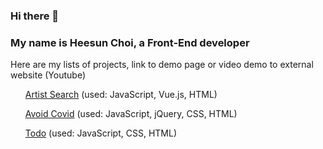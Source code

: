 ### Hi there 👋
<h3>My name is Heesun Choi, a Front-End developer</h3>
<p>Here are my lists of projects, link to demo page or video demo to external website (Youtube)</p>
<ul>
  <p><a href="https://www.youtube.com/watch?v=bOuwJ55wjOQ">Artist Search</a> (used: JavaScript, Vue.js, HTML)</p>
<p><a href="https://youtu.be/iC3Wp3i_UYU">Avoid Covid</a> (used: JavaScript, jQuery, CSS, HTML)</p> 
<p><a href="https://heesunchoi.github.io/Todo/">Todo</a> (used: JavaScript, CSS, HTML)</p>

</ul>


<!--
**HeesunChoi/HeesunChoi** is a ✨ _special_ ✨ repository because its `README.md` (this file) appears on your GitHub profile.

Here are some ideas to get you started:

- 🔭 I’m currently working on ...
- 🌱 I’m currently learning ...
- 👯 I’m looking to collaborate on ...
- 🤔 I’m looking for help with ...
- 💬 Ask me about ...
- 📫 How to reach me: ...
- 😄 Pronouns: ...
- ⚡ Fun fact: ...
-->
